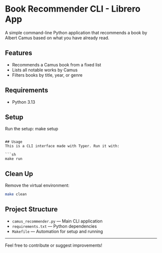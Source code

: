 # Book Recommender CLI - Librero App

A simple command-line Python application that recommends a book by Albert Camus based on what you have already read.

## Features
- Recommends a Camus book from a fixed list
- Lists all notable works by Camus
- Filters books by title, year, or genre

## Requirements
- Python 3.13

## Setup
Run the setup:
make setup
```

## Usage
This is a CLI interface made with Typer. Run it with:

```sh
make run
```

## Clean Up
Remove the virtual environment:
```sh
make clean
```

## Project Structure
- `camus_recommender.py` — Main CLI application
- `requirements.txt` — Python dependencies
- `Makefile` — Automation for setup and running

---

Feel free to contribute or suggest improvements!
